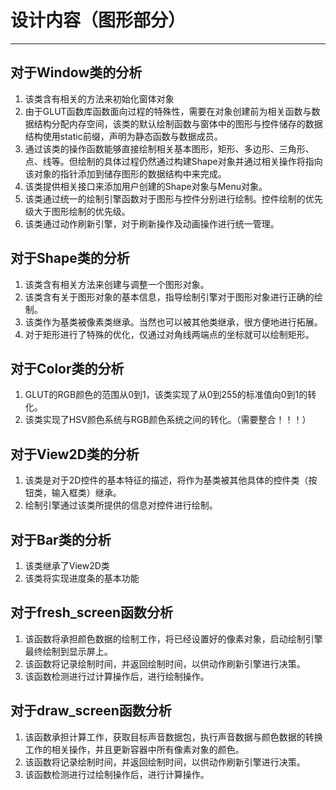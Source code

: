 #  设计内容（图形部分）
---
## 对于Window类的分析
1. 该类含有相关的方法来初始化窗体对象
2. 由于GLUT函数库函数面向过程的特殊性，需要在对象创建前为相关函数与数据结构分配内存空间，该类的默认绘制函数与窗体中的图形与控件储存的数据结构使用static前缀，声明为静态函数与数据成员。
3. 通过该类的操作函数能够直接绘制相关基本图形，矩形、多边形、三角形、点、线等。但绘制的具体过程仍然通过构建Shape对象并通过相关操作将指向该对象的指针添加到储存图形的数据结构中来完成。
4. 该类提供相关接口来添加用户创建的Shape对象与Menu对象。
5. 该类通过统一的绘制引擎函数对于图形与控件分别进行绘制。控件绘制的优先级大于图形绘制的优先级。
6. 该类通过动作刷新引擎，对于刷新操作及动画操作进行统一管理。

## 对于Shape类的分析
1. 该类含有相关方法来创建与调整一个图形对象。
2. 该类含有关于图形对象的基本信息，指导绘制引擎对于图形对象进行正确的绘制。
3. 该类作为基类被像素类继承。当然也可以被其他类继承，很方便地进行拓展。
4. 对于矩形进行了特殊的优化，仅通过对角线两端点的坐标就可以绘制矩形。

## 对于Color类的分析
1. GLUT的RGB颜色的范围从0到1，该类实现了从0到255的标准值向0到1的转化。
2. 该类实现了HSV颜色系统与RGB颜色系统之间的转化。（需要整合！！！）

## 对于View2D类的分析
1. 该类是对于2D控件的基本特征的描述，将作为基类被其他具体的控件类（按钮类，输入框类）继承。
2. 绘制引擎通过该类所提供的信息对控件进行绘制。

## 对于Bar类的分析
1. 该类继承了View2D类
2. 该类将实现进度条的基本功能

## 对于fresh_screen函数分析
1. 该函数将承担颜色数据的绘制工作，将已经设置好的像素对象，启动绘制引擎最终绘制到显示屏上。
2. 该函数将记录绘制时间，并返回绘制时间，以供动作刷新引擎进行决策。
3. 该函数检测进行过计算操作后，进行绘制操作。

## 对于draw_screen函数分析
1. 该函数承担计算工作，获取目标声音数据包，执行声音数据与颜色数据的转换工作的相关操作，并且更新容器中所有像素对象的颜色。
2. 该函数将记录绘制时间，并返回绘制时间，以供动作刷新引擎进行决策。
3. 该函数检测进行过绘制操作后，进行计算操作。
